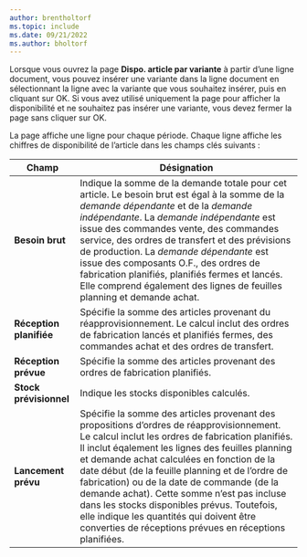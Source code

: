 ```yaml
---
author: brentholtorf
ms.topic: include
ms.date: 09/21/2022
ms.author: bholtorf
---
```

Lorsque vous ouvrez la page **Dispo. article par variante** à partir d’une ligne document, vous pouvez insérer une variante dans la ligne document en sélectionnant la ligne avec la variante que vous souhaitez insérer, puis en cliquant sur OK. Si vous avez utilisé uniquement la page pour afficher la disponibilité et ne souhaitez pas insérer une variante, vous devez fermer la page sans cliquer sur OK.

La page affiche une ligne pour chaque période. Chaque ligne affiche les chiffres de disponibilité de l’article dans les champs clés suivants :

| Champ | Désignation |
|--|--|
| **Besoin brut**| Indique la somme de la demande totale pour cet article. Le besoin brut est égal à la somme de la *demande dépendante* et de la *demande indépendante*. La *demande indépendante* est issue des commandes vente, des commandes service, des ordres de transfert et des prévisions de production. La *demande dépendante* est issue des composants O.F., des ordres de fabrication planifiés, planifiés fermes et lancés. Elle comprend également des lignes de feuilles planning et demande achat.|
| **Réception planifiée** | Spécifie la somme des articles provenant du réapprovisionnement. Le calcul inclut des ordres de fabrication lancés et planifiés fermes, des commandes achat et des ordres de transfert. |
| **Réception prévue** | Spécifie la somme des articles provenant des ordres de fabrication planifiés. |
| **Stock prévisionnel** | Indique les stocks disponibles calculés. |
| **Lancement prévu** | Spécifie la somme des articles provenant des propositions d’ordres de réapprovisionnement. Le calcul inclut les ordres de fabrication planifiés. Il inclut éqalement les lignes des feuilles planning et demande achat calculées en fonction de la date début (de la feuille planning et de l’ordre de fabrication) ou de la date de commande (de la demande achat). Cette somme n’est pas incluse dans les stocks disponibles prévus. Toutefois, elle indique les quantités qui doivent être converties de réceptions prévues en réceptions planifiées. |
